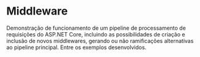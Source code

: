 # Middleware
Demonstração de funcionamento de um pipeline de processamento de requisições do ASP.NET Core, incluindo as possibilidades de criação e inclusão de novos middlewares, gerando ou não ramificações alternativas ao pipeline principal. Entre os exemplos desenvolvidos.
